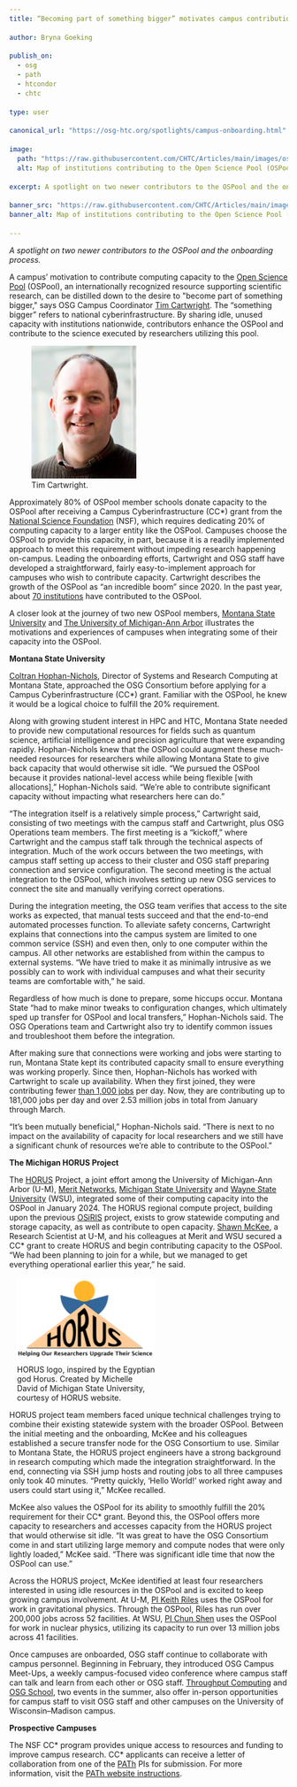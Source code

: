 ```yaml
---
title: “Becoming part of something bigger” motivates campus contributions to the OSPool

author: Bryna Goeking

publish_on:
  - osg
  - path
  - htcondor
  - chtc 
  
type: user

canonical_url: "https://osg-htc.org/spotlights/campus-onboarding.html"

image:
  path: "https://raw.githubusercontent.com/CHTC/Articles/main/images/ospool-con-map.png"
  alt: Map of institutions contributing to the Open Science Pool (OSPool). 
  
excerpt: A spotlight on two newer contributors to the OSPool and the onboarding process.

banner_src: "https://raw.githubusercontent.com/CHTC/Articles/main/images/ospool-con-map.png"
banner_alt: Map of institutions contributing to the Open Science Pool (OSPool). 

---
```


*A spotlight on two newer contributors to the OSPool and the onboarding process.*

A campus’ motivation to contribute computing capacity to the [Open Science Pool](https://osg-htc.org/services/open_science_pool.html) (OSPool), 
an internationally recognized resource supporting scientific research, can be distilled down to the desire to "become part of something bigger," 
says OSG Campus Coordinator [Tim Cartwright](https://www.cs.wisc.edu/staff/cartwright-tim-2/). The “something bigger” refers to national cyberinfrastructure. 
By sharing idle, unused capacity with institutions nationwide, contributors enhance the OSPool and contribute to the science executed by researchers
utilizing this pool.


<figure class="figure float-end" style="margin-right: 1em">
  <img src='https://raw.githubusercontent.com/CHTC/Articles/main/images/cartwright-headshot.jpeg' height="240" width="190" class="figure-img img-fluid rounded" alt="Tim Cartwright, OSG Campus Coordinator.">
  <figcaption class="figure-caption">Tim Cartwright. <br/></figcaption>
</figure>


Approximately 80% of OSPool member schools donate capacity to the OSPool after receiving a Campus Cyberinfrastructure (CC*) grant from the
[National Science Foundation](https://new.nsf.gov/funding/opportunities/campus-cyberinfrastructure-cc) (NSF), which requires dedicating 20% of 
computing capacity to a larger entity like the OSPool. Campuses choose the OSPool to provide this capacity, in part, because it is a readily implemented 
approach to meet this requirement without impeding research happening on-campus. Leading the onboarding efforts, Cartwright and OSG staff have developed
a straightforward, fairly easy-to-implement approach for campuses who wish to contribute capacity. Cartwright describes the growth of the OSPool as “an 
incredible boom” since 2020. In the past year, about [70 institutions](https://osg-htc.org/services/open_science_pool/institutions) have contributed to the OSPool.

A closer look at the journey of two new OSPool members, [Montana State University](https://www.montana.edu/) and  [The University of Michigan-Ann Arbor](https://umich.edu/) 
illustrates the motivations and experiences of campuses when integrating some of their capacity into the OSPool.

**Montana State University**

[Coltran Hophan-Nichols](https://www.montana.edu/uit/rci/people/), Director of Systems and Research Computing at Montana State, approached the OSG Consortium before 
applying for a Campus Cyberinfrastructure (CC*) grant. Familiar with the OSPool, he knew it would be a logical choice to fulfill the 20% requirement.

Along with growing student interest in HPC and HTC, Montana State needed to provide new computational resources for fields such as quantum science, artificial 
intelligence and precision agriculture that were expanding rapidly. Hophan-Nichols knew that the OSPool could augment these much-needed resources for researchers 
while allowing Montana State to give back capacity that would otherwise sit idle. “We pursued the OSPool because it provides national-level access while being flexible
[with allocations],” Hophan-Nichols said. “We’re able to contribute significant capacity without impacting what researchers here can do.”

“The integration itself is a relatively simple process,” Cartwright said, consisting of two meetings with the campus staff and Cartwright, plus OSG Operations team 
members. The first meeting is a “kickoff,” where Cartwright and the campus staff talk through the technical aspects of integration. Much of the work occurs between
the two meetings, with campus staff setting up access to their cluster and OSG staff preparing connection and service configuration. The second meeting is the actual
integration to the OSPool, which involves setting up new OSG services to connect the site and manually verifying correct operations.

During the integration meeting, the OSG team verifies that access to the site works as expected, that manual tests succeed and that the end-to-end automated 
processes function. To alleviate safety concerns, Cartwright explains that connections into the campus system are limited to one common service (SSH) and even 
then, only to one computer within the campus. All other networks are established from within the campus to external systems. “We have tried to make it as 
minimally intrusive as we possibly can to work with individual campuses and what their security teams are comfortable with,” he said.

Regardless of how much is done to prepare, some hiccups occur. Montana State “had to make minor tweaks to configuration changes, which ultimately sped up transfer 
for OSPool and local transfers,” Hophan-Nichols said. The OSG Operations team and Cartwright also try to identify common issues and troubleshoot them before the integration.

After making sure that connections were working and jobs were starting to run, Montana State kept its contributed capacity small to ensure everything was 
working properly. Since then, Hophan-Nichols has worked with Cartwright to scale up availability. When they first joined, they were contributing fewer
[than 1,000 jobs](https://gracc.opensciencegrid.org/d/uZoiT7FVz/open-science-pool?from=now-90d&to=now&var-interval=$__auto_interval_interval&var-project=All&var-institution=All&var-Filter=OIM_Facility%7C!%3D%7CLangston%20University&var-Filter=OIM_Facility%7C%3D%7CMontana%20State%20University) 
per day. Now, they are contributing up to 181,000 jobs per day and over 2.53 million jobs in total from January through March.

“It’s been mutually beneficial,” Hophan-Nichols said. “There is next to no impact on the availability of capacity for local researchers and we still
have a significant chunk of resources we’re able to contribute to the OSPool.”

**The Michigan HORUS Project**

The [HORUS](https://horus-ci.org/) Project, a joint effort among the University of Michigan-Ann Arbor (U-M), [Merit Networks](https://www.merit.edu/),
[Michigan State University](https://msu.edu/) and [Wayne State University](https://wayne.edu/) (WSU), integrated some of their computing capacity into 
the OSPool in January 2024. The HORUS regional compute project, building upon the previous [OSiRIS](https://www.osris.org/) project, exists to grow statewide 
computing and storage capacity, as well as contribute to open capacity. [Shawn McKee](https://micde.umich.edu/member/shawn-mckee/), a Research Scientist at U-M, 
and his colleagues at Merit and WSU secured a CC* grant to create HORUS and begin contributing capacity to the OSPool. “We had been planning to join for a while, 
but we managed to get everything operational earlier this year,” he said.

 <figure class="figure float-end" style="margin-left: 1em; width: 250px;">
  <img src="https://raw.githubusercontent.com/CHTC/Articles/main/images/horus-logo.png" class="figure-img img-fluid rounded" alt="HORUS logo." width="250px">
  <figcaption class="figure-caption">HORUS logo, inspired by the Egyptian god Horus. Created by Michelle David of Michigan State University, courtesy of HORUS website. <br/></figcaption>
</figure>

HORUS project team members faced unique technical challenges trying to combine their existing statewide system with the broader OSPool. Between the initial meeting 
and the onboarding, McKee and his colleagues established a secure transfer node for the OSG Consortium to use. Similar to Montana State, the HORUS project engineers
have a strong background in research computing which made the integration straightforward. In the end, connecting via SSH jump hosts and routing jobs to all three 
campuses only took 40 minutes. “Pretty quickly, ‘Hello World!’ worked right away and users could start using it,” McKee recalled.

McKee also values the OSPool for its ability to smoothly fulfill the 20% requirement for their CC* grant. Beyond this, the OSPool offers more capacity to researchers 
and accesses capacity from the HORUS project that would otherwise sit idle. “It was great to have the OSG Consortium come in and start utilizing large memory and 
compute nodes that were only lightly loaded,” McKee said. “There was significant idle time that now the OSPool can use.”

Across the HORUS project, McKee identified at least four researchers interested in using idle resources in the OSPool and is excited to keep growing campus involvement. 
At U-M, [PI Keith Riles](https://osg-htc.org/projects.html?project=Michigan_Riles) uses the OSPool for work in gravitational physics. Through the OSPool, Riles has 
run over 200,000 jobs across 52 facilities. At WSU, [PI Chun Shen](https://osg-htc.org/projects.html?project=WSU_3DHydro) uses the OSPool for work in nuclear physics,
utilizing its capacity to run over 13 million jobs across 41 facilities.

Once campuses are onboarded, OSG staff continue to collaborate with campus personnel. Beginning in February, they introduced OSG Campus Meet-Ups, a weekly 
campus-focused video conference where campus staff can talk and learn from each other or OSG staff. [Throughput Computing](https://chtc.cs.wisc.edu/events/2024/01/throughput-computing-2024)
and [OSG School](https://osg-htc.org/school-2024/), two events in the summer, also offer in-person opportunities for campus staff to visit OSG staff and other campuses on the University of Wisconsin–Madison campus.

**Prospective Campuses**

The NSF CC* program provides unique access to resources and funding to improve campus research. CC* applicants can receive a letter of collaboration from one 
of the [PATh](https://path-cc.io/) PIs for submission. For more information, 
visit the [PATh website instructions](https://path-cc.io/services/research-computing/#let-the-path-team-help-with-your-proposal).
